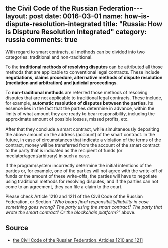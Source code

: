 the Civil Code of the Russian Federation---
layout: post
date: 0016-03-01
name: how-is-dispute-resolution-integrated
title: "Russia: How is Dispture Resolution Integrated"
category: russia
comments: true
---

With regard to smart contracts, all methods can be divided into two categories: traditional and non-traditional.

To the **traditional methods of resolving disputes** can be attributed all those methods that are applicable to conventional legal contracts. These include **negotiations, claims procedure, alternative methods of dispute resolution (mediation and arbitration) and judicial proceedings**.


To **non-traditional methods** are referred those methods of resolving disputes that are not applicable to traditional legal contracts. These include, for example, **automatic resolution of disputes between the parties**. Its essence lies in the fact that the parties determine in advance, within the limits of what amount they are ready to bear responsibility, including the approximate amount of possible losses, missed profits, etc.


After that they conclude a smart contract, while simultaneously depositing the above amount on the address (account) of the smart contract. In the future, in case of circumstances that indicate a violation of the terms of the contract, money will be transferred from the account of the smart contract to the party that is indicated as the recipient of funds (or mediator/agent/arbitrary) in such a case.


If the program/system incorrectly determine the initial intentions of the parties or, for example, one of the parties will not agree with the write-off of funds or the amount of these write-offs, the parties will have to negotiate using traditional methods for resolving disputes, and if the parties can not come to an agreement, they can file a claim to the court. 

Please check Article 1210 and 1211 of the Civil Code of the Russian Federation, or Section *“Who bears final responsibility/liability in case something goes wrong? The party using the smart contract? The party that wrote the smart contract? Or the blockchain platform?”* above.  

## Source

 - [the Civil Code of the Russian Federation, Articles 1210 and 1211](https://www.wto.org/english/thewto_e/acc_e/rus_e/WTACCRUS48A5_LEG_119.pdf)
